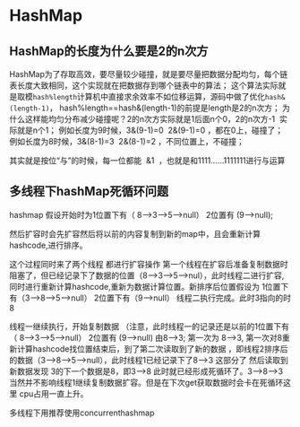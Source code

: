 # HashMap

##  HashMap的长度为什么要是2的n次方

HashMap为了存取高效，要尽量较少碰撞，就是要尽量把数据分配均匀，每个链表长度大致相同，这个实现就在把数据存到哪个链表中的算法；
这个算法实际就是取模`hash%length`计算机中直接求余效率不如位移运算，源码中做了优化`hash&(length-1)`，
hash%length==hash&(length-1)的前提是length是2的n次方；
为什么这样能均匀分布减少碰撞呢？2的n次方实际就是1后面n个0，2的n次方-1  实际就是n个1；
例如长度为9时候，3&(9-1)=0  2&(9-1)=0 ，都在0上，碰撞了；
例如长度为8时候，3&(8-1)=3  2&(8-1)=2 ，不同位置上，不碰撞；

其实就是按位“与”的时候，每一位都能  &1  ，也就是和1111……1111111进行与运算



## 多线程下hashMap死循环问题

hashmap 假设开始时为1位置下有（ 8-->3-->5-->null） 2位置有 (9-->null);

然后扩容时会先扩容然后将以前的内容复制到新的map中，且会重新计算hashcode,进行排序。

这个过程同时来了两个线程 都进行扩容操作 第一个线程在扩容后准备复制数据时阻塞了，但已经记录下了数据的位置（8-->3-->5-->nul），此时线程二进行扩容,同时进行重新计算hashcode,重新为数据计算位置。新排序后位置假设为 1位置下有（3-->8-->5-->null） 2位置下有（9-->null） 线程二执行完成。此时3指向的时8

线程一继续执行，开始复制数据 （注意，此时线程一的记录还是以前的1位置下有（ 8-->3-->5-->null） 2位置有 (9-->null) 由8-->3;  第一次为 8-->3, 第一次对8重新计算hashcode找位置结束后，到了第二次读取到了新的数据 ，即线程2排序后的数据（3-->8-->5-->null），此时线程1已经记录下了8-->3 这部分了 然后读取到新数据发现 3的下一个数据是8，即3-->8 此时就已经形成死循环了。3-->8-->3  当然并不影响线程1继续复制数据扩容。但是在下次get获取数据时会卡在死循环这里 cpu占用一直上升。

多线程下用推荐使用concurrenthashmap

